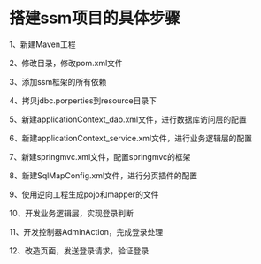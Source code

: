 # 搭建ssm项目的具体步骤
1、新建Maven工程

2、修改目录，修改pom.xml文件

3、添加ssm框架的所有依赖

4、拷贝jdbc.porperties到resource目录下

5、新建applicationContext_dao.xml文件，进行数据库访问层的配置

6、新建applicationContext_service.xml文件，进行业务逻辑层的配置

7、新建springmvc.xml文件，配置springmvc的框架

8、新建SqlMapConfig.xml文件，进行分页插件的配置

9、使用逆向工程生成pojo和mapper的文件

10、开发业务逻辑层，实现登录判断

11、开发控制器AdminAction，完成登录处理

12、改造页面，发送登录请求，验证登录


